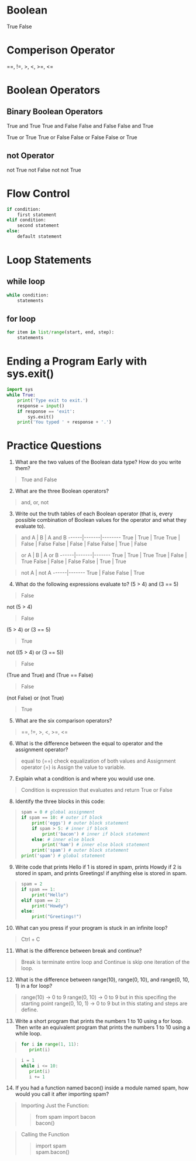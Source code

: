 # Boolean
True
False

# Comperison Operator
==, !=, >, <, >=, <=

# Boolean Operators
## Binary Boolean Operators
True and True
True and False
False and False
False and True

True or True
True or False
False or False
False or True

## not Operator
not True
not False
not not True

# Flow Control
```py
if condition:
    first statement
elif condition:
    second statement
else:
    default statement
```

# Loop Statements
## while loop
```py
while condition:
    statements
```

## for loop
```py
for item in list/range(start, end, step):
    statements
```

# Ending a Program Early with sys.exit()
```py
import sys
while True:
    print('Type exit to exit.')
    response = input()
    if response == 'exit':
        sys.exit()
    print('You typed ' + response + '.')
```


# Practice Questions

1. What are the two values of the Boolean data type? How do you write them?
> True and False

2. What are the three Boolean operators?
> and, or, not

3. Write out the truth tables of each Boolean operator (that is, every possible combination of Boolean values for the operator and what they evaluate to).
> and
> A     | B     | A and B
> ------|-------|--------
> True  | True  | True
> True  | False | False
> False | False | False
> False | True  | False

> or
> A     | B     | A or B
> ------|-------|-------
> True  | True  | True
> True  | False | True
> False | False | False
> False | True  | True

> not
> A     | not A
> ------|-------
> True  | False
> False | True

4. What do the following expressions evaluate to?
(5 > 4) and (3 == 5)
> False

not (5 > 4)
> False

(5 > 4) or (3 == 5)
> True

not ((5 > 4) or (3 == 5))
> False

(True and True) and (True == False)
> False

(not False) or (not True)
> True

5. What are the six comparison operators?
> ==, !=, >, <, >=, <=

6. What is the difference between the equal to operator and the assignment operator?
> equal to (==) check equalization of both values and Assignment operator (=) is Assign the value to variable.

7. Explain what a condition is and where you would use one.
> Condition is expression that evaluates and return True or False

8. Identify the three blocks in this code:
> ```py
> spam = 0 # global assignment
> if spam == 10: # outer if block
>     print('eggs') # outer block statement
>     if spam > 5: # inner if block
>         print('bacon') # inner if block statement
>     else: # inner else block
>         print('ham') # inner else block statement
>     print('spam') # outer block statement
> print('spam') # global statement
> ```

9. Write code that prints Hello if 1 is stored in spam, prints Howdy if 2 is stored in spam, and prints Greetings! if anything else is stored in spam.
> ```py
> spam = 2
> if spam == 1:
>     print("Hello")
> elif spam == 2:
>     print("Howdy")
> else:
>     print("Greetings!")
> ```

10. What can you press if your program is stuck in an infinite loop?
> Ctrl + C

11. What is the difference between break and continue?
> Break is terminate entire loop and Continue is skip one iteration of the loop.

12. What is the difference between range(10), range(0, 10), and range(0, 10, 1) in a for loop?
> range(10) -> 0 to 9
> range(0, 10) -> 0 to 9 but in this specifing the starting point
> range(0, 10, 1) -> 0 to 9 but in this stating and steps are define.

13. Write a short program that prints the numbers 1 to 10 using a for loop. Then write an equivalent program that prints the numbers 1 to 10 using a while loop.
> ```py
> for i in range(1, 11):
>    print(i)
> ```

> ```py
> i = 1
> while i <= 10:
>    print(i)
>    i += 1

14. If you had a function named bacon() inside a module named spam, how would you call it after importing spam?
> Importing Just the Function:
>> from spam import bacon\
>> bacon()

>Calling the Function
>> import spam\
>> spam.bacon()